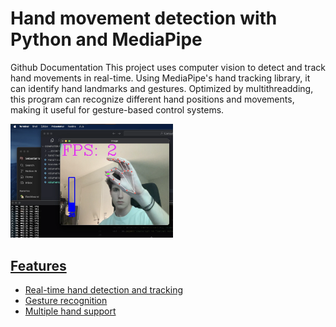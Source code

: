# Hand movement detection with Python and MediaPipe

Github Documentation
This project uses computer vision to detect and track hand movements in real-time. Using MediaPipe's hand tracking library, it can identify hand landmarks and gestures. Optimized by multithreadding, this program can recognize different hand positions and movements, making it useful for gesture-based control systems.

<a href="assets/img.png"><img src="assets/img.png" alt="Volume control" width="260">

## Features

- Real-time hand detection and tracking
- Gesture recognition
- Multiple hand support
